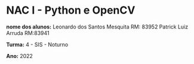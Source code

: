 # NAC I - Python e OpenCV

**nome dos alunos:** 
Leonardo dos Santos Mesquita RM: 83952 
Patrick Luiz Arruda RM:83941

**Turma:** 4 - SIS - Noturno

**Ano:** 2022
